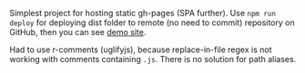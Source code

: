 Simplest project for hosting static gh-pages (SPA further).
Use `npm run deploy` for deploying dist folder to remote (no need to commit) repository on GitHub,
then you can see [demo site](https://vit-1.github.io/dist-gh-pages/).

Had to use r-comments (uglifyjs), because replace-in-file regex is not working with comments containing `.js`.
There is no solution for path aliases.